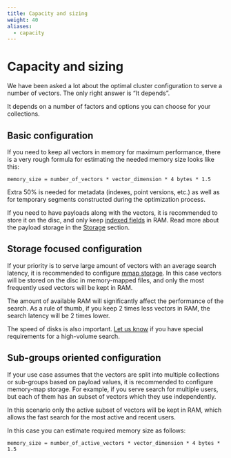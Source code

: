 ```yaml
---
title: Capacity and sizing
weight: 40
aliases:
  - capacity
---
```


# Capacity and sizing

We have been asked a lot about the optimal cluster configuration to serve a number of vectors.
The only right answer is “It depends”.

It depends on a number of factors and options you can choose for your collections.

## Basic configuration

If you need to keep all vectors in memory for maximum performance, there is a very rough formula for estimating the needed memory size looks like this:

```text
memory_size = number_of_vectors * vector_dimension * 4 bytes * 1.5
```

Extra 50% is needed for metadata (indexes, point versions, etc.) as well as for temporary segments constructed during the optimization process.

If you need to have payloads along with the vectors, it is recommended to store it on the disc, and only keep [indexed fields](../../concepts/indexing/#payload-index) in RAM.
Read more about the payload storage in the [Storage](../../concepts/storage/#payload-storage) section.


## Storage focused configuration

If your priority is to serve large amount of vectors with an average search latency, it is recommended to configure [mmap storage](../../concepts/storage/#configuring-memmap-storage).
In this case vectors will be stored on the disc in memory-mapped files, and only the most frequently used vectors will be kept in RAM.

The amount of available RAM will significantly affect the performance of the search.
As a rule of thumb, if you keep 2 times less vectors in RAM, the search latency will be 2 times lower.

The speed of disks is also important. [Let us know](mailto:cloud@qdrant.io) if you have special requirements for a high-volume search.

## Sub-groups oriented configuration


If your use case assumes that the vectors are split into multiple collections or sub-groups based on payload values,
it is recommended to configure memory-map storage.
For example, if you serve search for multiple users, but each of them has an subset of vectors which they use independently.

In this scenario only the active subset of vectors will be kept in RAM, which allows
the fast search for the most active and recent users.

In this case you can estimate required memory size as follows:

```text
memory_size = number_of_active_vectors * vector_dimension * 4 bytes * 1.5
```
